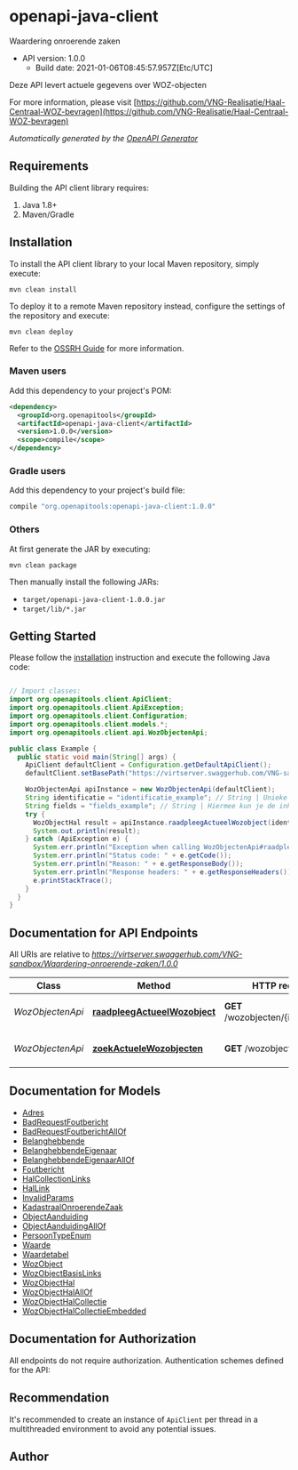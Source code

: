 # openapi-java-client

Waardering onroerende zaken
- API version: 1.0.0
  - Build date: 2021-01-06T08:45:57.957Z[Etc/UTC]

Deze API levert actuele gegevens over WOZ-objecten


  For more information, please visit [https://github.com/VNG-Realisatie/Haal-Centraal-WOZ-bevragen](https://github.com/VNG-Realisatie/Haal-Centraal-WOZ-bevragen)

*Automatically generated by the [OpenAPI Generator](https://openapi-generator.tech)*


## Requirements

Building the API client library requires:
1. Java 1.8+
2. Maven/Gradle

## Installation

To install the API client library to your local Maven repository, simply execute:

```shell
mvn clean install
```

To deploy it to a remote Maven repository instead, configure the settings of the repository and execute:

```shell
mvn clean deploy
```

Refer to the [OSSRH Guide](http://central.sonatype.org/pages/ossrh-guide.html) for more information.

### Maven users

Add this dependency to your project's POM:

```xml
<dependency>
  <groupId>org.openapitools</groupId>
  <artifactId>openapi-java-client</artifactId>
  <version>1.0.0</version>
  <scope>compile</scope>
</dependency>
```

### Gradle users

Add this dependency to your project's build file:

```groovy
compile "org.openapitools:openapi-java-client:1.0.0"
```

### Others

At first generate the JAR by executing:

```shell
mvn clean package
```

Then manually install the following JARs:

* `target/openapi-java-client-1.0.0.jar`
* `target/lib/*.jar`

## Getting Started

Please follow the [installation](#installation) instruction and execute the following Java code:

```java

// Import classes:
import org.openapitools.client.ApiClient;
import org.openapitools.client.ApiException;
import org.openapitools.client.Configuration;
import org.openapitools.client.models.*;
import org.openapitools.client.api.WozObjectenApi;

public class Example {
  public static void main(String[] args) {
    ApiClient defaultClient = Configuration.getDefaultApiClient();
    defaultClient.setBasePath("https://virtserver.swaggerhub.com/VNG-sandbox/Waardering-onroerende-zaken/1.0.0");

    WozObjectenApi apiInstance = new WozObjectenApi(defaultClient);
    String identificatie = "identificatie_example"; // String | Unieke identificatie van een WOZ-object
    String fields = "fields_example"; // String | Hiermee kun je de inhoud van de resource naar behoefte aanpassen door een door komma's gescheiden lijst van property namen op te geven. Bij opgave van niet-bestaande properties wordt een 400 Bad Request teruggegeven. Wanneer de fields parameter niet is opgegeven, worden alle properties met een waarde teruggegeven. Zie [functionele specificaties](https://github.com/VNG-Realisatie/Haal-Centraal-common/blob/v1.2.0/features/fields.feature)
    try {
      WozObjectHal result = apiInstance.raadpleegActueelWozobject(identificatie, fields);
      System.out.println(result);
    } catch (ApiException e) {
      System.err.println("Exception when calling WozObjectenApi#raadpleegActueelWozobject");
      System.err.println("Status code: " + e.getCode());
      System.err.println("Reason: " + e.getResponseBody());
      System.err.println("Response headers: " + e.getResponseHeaders());
      e.printStackTrace();
    }
  }
}

```

## Documentation for API Endpoints

All URIs are relative to *https://virtserver.swaggerhub.com/VNG-sandbox/Waardering-onroerende-zaken/1.0.0*

Class | Method | HTTP request | Description
------------ | ------------- | ------------- | -------------
*WozObjectenApi* | [**raadpleegActueelWozobject**](docs/WozObjectenApi.md#raadpleegActueelWozobject) | **GET** /wozobjecten/{identificatie} | Raadpleeg een WOZ-object
*WozObjectenApi* | [**zoekActueleWozobjecten**](docs/WozObjectenApi.md#zoekActueleWozobjecten) | **GET** /wozobjecten | Zoek WOZ-objecten


## Documentation for Models

 - [Adres](docs/Adres.md)
 - [BadRequestFoutbericht](docs/BadRequestFoutbericht.md)
 - [BadRequestFoutberichtAllOf](docs/BadRequestFoutberichtAllOf.md)
 - [Belanghebbende](docs/Belanghebbende.md)
 - [BelanghebbendeEigenaar](docs/BelanghebbendeEigenaar.md)
 - [BelanghebbendeEigenaarAllOf](docs/BelanghebbendeEigenaarAllOf.md)
 - [Foutbericht](docs/Foutbericht.md)
 - [HalCollectionLinks](docs/HalCollectionLinks.md)
 - [HalLink](docs/HalLink.md)
 - [InvalidParams](docs/InvalidParams.md)
 - [KadastraalOnroerendeZaak](docs/KadastraalOnroerendeZaak.md)
 - [ObjectAanduiding](docs/ObjectAanduiding.md)
 - [ObjectAanduidingAllOf](docs/ObjectAanduidingAllOf.md)
 - [PersoonTypeEnum](docs/PersoonTypeEnum.md)
 - [Waarde](docs/Waarde.md)
 - [Waardetabel](docs/Waardetabel.md)
 - [WozObject](docs/WozObject.md)
 - [WozObjectBasisLinks](docs/WozObjectBasisLinks.md)
 - [WozObjectHal](docs/WozObjectHal.md)
 - [WozObjectHalAllOf](docs/WozObjectHalAllOf.md)
 - [WozObjectHalCollectie](docs/WozObjectHalCollectie.md)
 - [WozObjectHalCollectieEmbedded](docs/WozObjectHalCollectieEmbedded.md)


## Documentation for Authorization

All endpoints do not require authorization.
Authentication schemes defined for the API:

## Recommendation

It's recommended to create an instance of `ApiClient` per thread in a multithreaded environment to avoid any potential issues.

## Author




